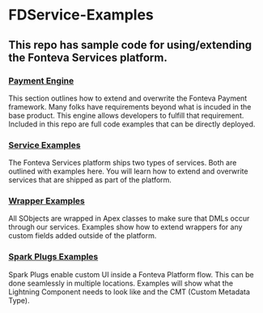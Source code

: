 # FDService-Examples

## This repo has sample code for using/extending the Fonteva Services platform.

### [Payment Engine](PaymentEngine_README.md)
   This section outlines how to extend and overwrite the Fonteva Payment framework. Many folks have requirements
   beyond what is incuded in the base product. This engine allows developers to fulfill that requirement.
   Included in this repo are full code examples that can be directly deployed.

### [Service Examples](ServiceExamples_README.md)
   The Fonteva Services platform ships two types of services. Both are outlined with examples here. You will learn
   how to extend and overwrite services that are shipped as part of the platform.

### [Wrapper Examples](WrapperExamples_README.md)
   All SObjects are wrapped in Apex classes to make sure that DMLs occur through our services. Examples show how to extend
   wrappers for any custom fields added outside of the platform.
   
### [Spark Plugs Examples](SparkPlugs_README.md)
   Spark Plugs enable custom UI inside a Fonteva Platform flow. This can be done seamlessly in 
   multiple locations. Examples will show what the Lightning Component needs to look like and the CMT (Custom Metadata Type).
